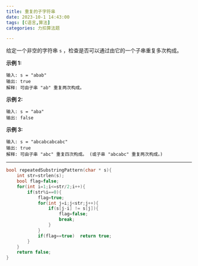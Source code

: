 ```yaml
---
title: 重复的子字符串
date: 2023-10-1 14:43:00
tags: [C语言,算法]
categories: 力扣算法题

---
```


给定一个非空的字符串 `s` ，检查是否可以通过由它的一个子串重复多次构成。

 

**示例 1:**

```
输入: s = "abab"
输出: true
解释: 可由子串 "ab" 重复两次构成。
```

**示例 2:**

```
输入: s = "aba"
输出: false
```

**示例 3:**

```
输入: s = "abcabcabcabc"
输出: true
解释: 可由子串 "abc" 重复四次构成。 (或子串 "abcabc" 重复两次构成。)
```

 



---

~~~c
bool repeatedSubstringPattern(char * s){
    int str=strlen(s);
    bool flag=false;
    for(int i=1;i<=str/2;i++){
        if(str%i==0){
            flag=true;
            for(int j=i;j<str;j++){
                if(s[j-i] != s[j]){
                    flag=false;
                    break;
                }
            }
            if(flag==true)  return true;
        }
    }
    return false;
}
~~~

